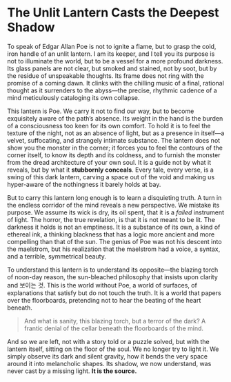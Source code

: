 # The Unlit Lantern Casts the Deepest Shadow

To speak of Edgar Allan Poe is not to ignite a flame, but to grasp the cold, iron handle of an unlit lantern. I am its keeper, and I tell you its purpose is not to illuminate the world, but to be a vessel for a more profound darkness. Its glass panels are not clear, but smoked and stained, not by soot, but by the residue of unspeakable thoughts. Its frame does not ring with the promise of a coming dawn. It clinks with the chilling music of a final, rational thought as it surrenders to the abyss—the precise, rhythmic cadence of a mind meticulously cataloging its own collapse.

This lantern is Poe. We carry it not to find our way, but to become exquisitely aware of the path’s absence. Its weight in the hand is the burden of a consciousness too keen for its own comfort. To hold it is to feel the texture of the night, not as an absence of light, but as a presence in itself—a velvet, suffocating, and strangely intimate substance. The lantern does not show you the monster in the corner; it forces you to feel the contours of the corner itself, to know its depth and its coldness, and to furnish the monster from the dread architecture of your own soul. It is a guide not by what it reveals, but by what it **stubbornly conceals**. Every tale, every verse, is a swing of this dark lantern, carving a space out of the void and making us hyper-aware of the nothingness it barely holds at bay.

But to carry this lantern long enough is to learn a disquieting truth. A turn in the endless corridor of the mind reveals a new perspective. We mistake its purpose. We assume its wick is dry, its oil spent, that it is a *failed* instrument of light. The horror, the true revelation, is that it is not meant to be lit. The darkness it holds is not an emptiness. It is a substance of its own, a kind of ethereal ink, a thinking blackness that has a logic more ancient and more compelling than that of the sun. The genius of Poe was not his descent into the maelstrom, but his realization that the maelstrom had a voice, a syntax, and a terrible, symmetrical beauty.

To understand this lantern is to understand its opposite—the blazing torch of noon-day reason, the sun-bleached philosophy that insists upon clarity and 보이는 것. This is the world without Poe, a world of surfaces, of explanations that satisfy but do not touch the truth. It is a world that papers over the floorboards, pretending not to hear the beating of the heart beneath.

> And what is sanity, this blazing torch, but a terror of the dark? A frantic denial of the cellar beneath the floorboards of the mind.

And so we are left, not with a story told or a puzzle solved, but with the lantern itself, sitting on the floor of the soul. We no longer try to light it. We simply observe its dark and silent gravity, how it bends the very space around it into melancholic shapes. Its shadow, we now understand, was never cast by a missing light. **It is the source.**